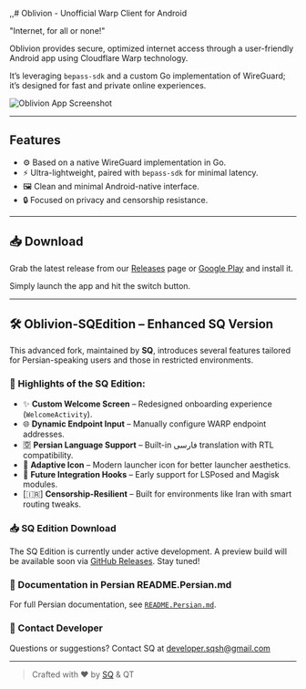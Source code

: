 ,,# Oblivion - Unofficial Warp Client for Android

"Internet, for all or none!"

Oblivion provides secure, optimized internet access through a user-friendly Android app using Cloudflare Warp technology.

It’s leveraging `bepass-sdk` and a custom Go implementation of WireGuard; it’s designed for fast and private online experiences.

![Oblivion App Screenshot](https://github.com/SQSh1/oblivion/assets/banner_sqedition.jpg)

---

## Features

- ⚙️ Based on a native WireGuard implementation in Go.  
- ⚡ Ultra-lightweight, paired with `bepass-sdk` for minimal latency.  
- 🖼️ Clean and minimal Android-native interface.  
- 🔒 Focused on privacy and censorship resistance.

---

## 📥 Download

Grab the latest release from our [Releases](https://github.com/SQSh1/oblivion/releases) page or [Google Play](https://play.google.com/store/apps/details?id=com.oblivion.android) and install it.

Simply launch the app and hit the switch button.

---

## 🛠 Oblivion-SQEdition – Enhanced SQ Version

This advanced fork, maintained by **SQ**, introduces several features tailored for Persian-speaking users and those in restricted environments.

### 🔹 Highlights of the SQ Edition:

- ✨ **Custom Welcome Screen** – Redesigned onboarding experience (`WelcomeActivity`).
- 🌐 **Dynamic Endpoint Input** – Manually configure WARP endpoint addresses.
- 🈳 **Persian Language Support** – Built-in فارسی translation with RTL compatibility.
- 🧊 **Adaptive Icon** – Modern launcher icon for better launcher aesthetics.
- 🧩 **Future Integration Hooks** – Early support for LSPosed and Magisk modules.
- [🇮🇷] **Censorship-Resilient** – Built for environments like Iran with smart routing tweaks.

### 📥 SQ Edition Download

The SQ Edition is currently under active development. A preview build will be available soon via [GitHub Releases](https://github.com/SQSh1/oblivion/releases). Stay tuned!

### 📘 Documentation in Persian README.Persian.md

For full Persian documentation, see [`README.Persian.md`](https://github.com/SQSh1/oblivion/blob/main/README_FA.md).

### 📧 Contact Developer

Questions or suggestions? Contact SQ at [developer.sqsh@gmail.com](mailto:developer.sqsh@gmail.com)

---

> Crafted with ❤️ by [SQ](https://github.com/SQSh1) & QT
